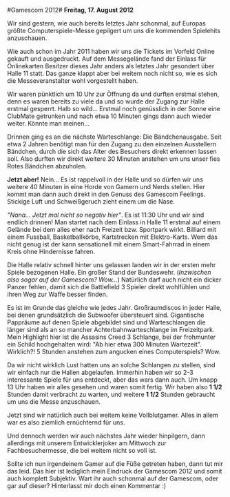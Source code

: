 #Gamescom 2012#
**Freitag, 17. August 2012**  

Wir sind gestern, wie auch bereits letztes Jahr schonmal, auf Europas größte Computerspiele-Messe gepilgert um uns die kommenden Spielehits anzuschauen.  

Wie auch schon im Jahr 2011 haben wir uns die Tickets im Vorfeld Online gekauft und ausgedruckt. Auf dem Messegelände fand der Einlass für Onlinekarten Besitzer dieses Jahr anders als letztes Jahr gesondert über Halle 11 statt. Das ganze klappt aber bei weitem noch nicht so, wie es sich die Messeveranstalter wohl vorgestellt haben.  

Wir waren pünktlich um 10 Uhr zur Öffnung da und durften erstmal stehen, denn es waren bereits zu viele da und so wurde der Zugang zur Halle erstmal gesperrt. Halb so wild... Erstmal noch genüsslich in der Sonne eine ClubMate getrunken und nach etwa 10 Minuten gings dann auch wieder weiter. Könnte man meinen...  

Drinnen ging es an die nächste Warteschlange: Die Bändchenausgabe. Seit etwa 2 Jahren benötigt man für den Zugang zu den einzelnen Ausstellern Bändchen, durch die sich das Alter des Besuchers direkt erkennen lassen soll. Also durften wir direkt weitere 30 Minuten anstehen um uns unser fies Rotes Bändchen abzuholen.  

**Jetzt aber!** Nein... Es ist rappelvoll in der Halle und so dürfen wir uns weitere 40 Minuten in eine Horde von Gamern und Nerds stellen. Hier kommt man dann auch direkt in den Genuss des Gamescom Feelings. Stickige Luft und Schweißgeruch zieht einem um die Nase.  

*"Nana... Jetzt mal nicht so negativ hier"*. Es ist 11:30 Uhr und wir sind endlich drinnen! Man startet nach dem Einlass in Halle 11 erstmal auf einem Gelände bei dem alles eher nach Freizeit bzw. Sportpark wirkt. Billiard mit einem Fussball, Basketballkörbe, Kartstrecken mit Elektro-Karts. Wem das nicht genug ist der kann sensationell mit einem Smart-Fahrrad in einem Kreis ohne Hindernisse fahren.  

Die Halle relativ schnell hinter uns gelassen landen wir in der ersten mehr Spiele bezogenen Halle. Ein großer Stand der Bundeswehr. (*Inzwischen also sogar auf der Gamescom? Wow...*) Natürlich darf auch nicht ein dicker Panzer fehlen, damit sich die Battlefield 3 Spieler direkt wohlfühlen und ihren Weg zur Waffe besser finden. 

Es ist im Grunde das gleiche wie jedes Jahr. Großraumdiscos in jeder Halle, bei denen grundsätzlich die Subwoofer übersteuert sind. Gigantische Pappräume auf denen Spiele abgebildet sind und Warteschlangen die länger sind als an so mancher Achterbahnwarteschlange im Freizeitpark. Mein Highlight hier ist die Assasins Creed 3 Schlange, bei der frohmunter ein Schild hochgehalten wird: "Ab hier etwa 300 Minuten Wartezeit". Wirklich?! 5 Stunden anstehen zum angucken eines Computerspiels? Wow.  

Da wir nicht wirklich Lust hatten uns an solche Schlangen zu stellen, sind wir einfach nur die Hallen abgelaufen. Immerhin haben wir so 2-3 interessante Spiele für uns entdeckt, aber das wars dann auch. Um knapp 13 Uhr haben wir alles gesehen und waren somit fertig. Wir haben also **1 1/2** Stunden damit verbracht zu warten, und weitere **1 1/2** Stunden gebraucht um uns die Messe anzuschauen.  

Jetzt sind wir natürlich auch bei weitem keine Vollblutgamer. Alles in allem war es also ziemlich ernüchternd für uns.  

Und dennoch werden wir auch nächstes Jahr wieder hinpilgern, dann allerdings mit unserem Entwicklerjoker am Mittwoch zur Fachbesuchermesse, die bei weitem nicht so voll ist.  

Sollte ich nun irgendeinem Gamer auf die Füße getreten haben, dann tut mir das leid. Das hier ist lediglich mein Eindruck der Gamescom 2012 und somit auch komplett Subjektiv. Wart ihr auch schonmal auf der Gamescom, oder gar auf dieser? Hinterlasst mir doch einen Kommentar :)